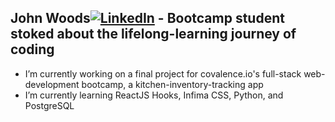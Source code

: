 ## John Woods[![LinkedIn][2.2]][2] - Bootcamp student stoked about the lifelong-learning journey of coding

- I’m currently working on a final project for covalence.io's full-stack web-development bootcamp, a kitchen-inventory-tracking app
- I’m currently learning ReactJS Hooks, Infima CSS, Python, and PostgreSQL

<!--
**jw00ds/jw00ds** is a ✨ _special_ ✨ repository because its `README.md` (this file) appears on your GitHub profile.

### John Woods
# Bootcamp student stoked about the lifelong-learning journey of coding

- 🔭 I’m currently working on a final project for covalence.io's full-stack web-development bootcamp
- 🌱 I’m currently learning ReactJS Hooks, Infima CSS, Python, and PostgreSQL
-->
[2]: https://www.linkedin.com/in/woodsjohnc/
[2.2]: https://raw.githubusercontent.com/MartinHeinz/MartinHeinz/master/linkedin-3-16.png (LinkedIn icon without padding)
